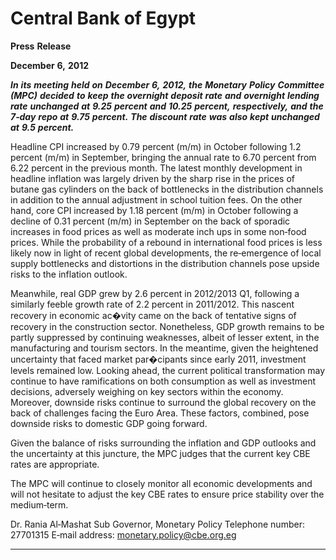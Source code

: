 # Central Bank of Egypt 

**Press** **Release**

**December** **6,** **2012**

**_In_** **_its_** **_meeting_** **_held_** **_on_** **_December_** **_6,_** **_2012,_** **_the_** **_Monetary_** **_Policy_** **_Committee_** **_(MPC)_**
**_decided_** **_to_** **_keep_** **_the_** **_overnight_** **_deposit_** **_rate_** **_and_** **_overnight_** **_lending_** **_rate_** **_unchanged_** **_at_**
**_9.25_** **_percent_** **_and_** **_10.25_** **_percent,_** **_respectively,_** **_and_** **_the_** **_7‐day_** **_repo_** **_at_** **_9.75_** **_percent._** **_The_**
**_discount_** **_rate_** **_was_** **_also_** **_kept_** **_unchanged_** **_at_** **_9.5_** **_percent._**

Headline CPI increased by 0.79 percent (m/m) in October following 1.2 percent (m/m) in
September, bringing the annual rate to 6.70 percent from 6.22 percent in the previous
month. The latest monthly development in headline inflation was largely driven by the
sharp rise in the prices of butane gas cylinders on the back of bottlenecks in the
distribution channels in addition to the annual adjustment in school tuition fees. On the
other hand, core CPI increased by 1.18 percent (m/m) in October following a decline of
0.31 percent (m/m) in September on the back of sporadic increases in food prices as
well as moderate inch ups in some non‐food prices. While the probability of a rebound
in international food prices is less likely now in light of recent global developments, the
re‐emergence of local supply bottlenecks and distortions in the distribution channels
pose upside risks to the inflation outlook.

Meanwhile, real GDP grew by 2.6 percent in 2012/2013 Q1, following a similarly feeble
growth rate of 2.2 percent in 2011/2012. This nascent recovery in economic ac�vity came
on the back of tentative signs of recovery in the construction sector. Nonetheless, GDP
growth remains to be partly suppressed by continuing weaknesses, albeit of lesser extent, in
the manufacturing and tourism sectors. In the meantime, given the heightened
uncertainty that faced market par�cipants since early 2011, investment levels remained
low. Looking ahead, the current political transformation may continue to have
ramifications on both consumption as well as investment decisions, adversely weighing
on key sectors within the economy. Moreover, downside risks continue to surround the
global recovery on the back of challenges facing the Euro Area. These factors, combined,
pose downside risks to domestic GDP going forward.

Given the balance of risks surrounding the inflation and GDP outlooks and the
uncertainty at this juncture, the MPC judges that the current key CBE rates are
appropriate.

The MPC will continue to closely monitor all economic developments and will not
hesitate to adjust the key CBE rates to ensure price stability over the medium‐term.

Dr. Rania Al‐Mashat
Sub Governor, Monetary Policy
Telephone number: 27701315
E‐mail address: monetary.policy@cbe.org.eg


-----

